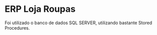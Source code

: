 # ERP Loja Roupas
Foi utilizado o banco de dados SQL SERVER,
utilizando bastante Stored Procedures.
